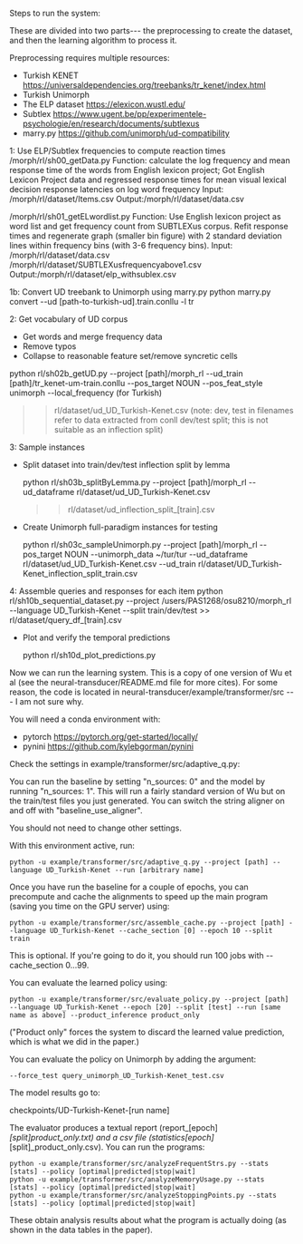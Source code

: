 Steps to run the system:

These are divided into two parts--- the preprocessing to create the dataset, and then the learning algorithm to process it.

Preprocessing requires multiple resources:
* Turkish KENET https://universaldependencies.org/treebanks/tr_kenet/index.html
* Turkish Unimorph
* The ELP dataset https://elexicon.wustl.edu/
* Subtlex https://www.ugent.be/pp/experimentele-psychologie/en/research/documents/subtlexus
* marry.py https://github.com/unimorph/ud-compatibility

1: Use ELP/Subtlex frequencies to compute reaction times
   /morph/rl/sh00_getData.py
   Function: calculate the log frequency and mean response time of the words from English lexicon project; Got English Lexicon Project data and regressed response times for mean visual lexical decision response latencies on log word frequency
   Input: /morph/rl/dataset/Items.csv
   Output:/morph/rl/dataset/data.csv

   /morph/rl/sh01_getELwordlist.py
   Function: Use English lexicon project as word list and get frequency count from SUBTLEXus corpus. Refit response times and regenerate graph (smaller bin figure) with 2 standard deviation lines within frequency bins (with 3-6 frequency bins). 
   Input: /morph/rl/dataset/data.csv
        /morph/rl/dataset/SUBTLEXusfrequencyabove1.csv
   Output:/morph/rl/dataset/elp_withsublex.csv

1b: Convert UD treebank to Unimorph using marry.py
   python marry.py convert --ud [path-to-turkish-ud].train.conllu -l tr

2: Get vocabulary of UD corpus
 - Get words and merge frequency data
 - Remove typos
 - Collapse to reasonable feature set/remove syncretic cells
 
  python rl/sh02b_getUD.py
     --project [path]/morph_rl 
     --ud_train [path]/tr_kenet-um-train.conllu
	 --pos_target NOUN
	 --pos_feat_style unimorph
     --local_frequency (for Turkish)
  >> rl/dataset/ud_UD_Turkish-Kenet.csv
  (note: dev, test in filenames refer to data extracted from conll dev/test split;
   this is not suitable as an inflection split)

3: Sample instances
- Split dataset into train/dev/test inflection split by lemma

  python rl/sh03b_splitByLemma.py
     --project [path]/morph_rl 
     --ud_dataframe rl/dataset/ud_UD_Turkish-Kenet.csv
  >> rl/dataset/ud_inflection_split_[train].csv

- Create Unimorph full-paradigm instances for testing

  python rl/sh03c_sampleUnimorph.py 
  		 --project [path]/morph_rl
		 --pos_target NOUN
		 --unimorph_data ~/tur/tur 
		 --ud_dataframe rl/dataset/ud_UD_Turkish-Kenet.csv
		 --ud_train rl/dataset/UD_Turkish-Kenet_inflection_split_train.csv

4: Assemble queries and responses for each item
    python rl/sh10b_sequential_dataset.py
     --project /users/PAS1268/osu8210/morph_rl 
	 --language UD_Turkish-Kenet
	 --split train/dev/test
    >> rl/dataset/query_df_[train].csv

- Plot and verify the temporal predictions

  python rl/sh10d_plot_predictions.py

Now we can run the learning system. This is a copy of one version of Wu et al (see the neural-transducer/README.md file for more cites). For some reason, the code is located in neural-transducer/example/transformer/src --- I am not sure why.

You will need a conda environment with:

* pytorch https://pytorch.org/get-started/locally/
* pynini https://github.com/kylebgorman/pynini

Check the settings in example/transformer/src/adaptive_q.py:

You can run the baseline by setting "n_sources: 0" and the model by running "n_sources: 1". This will run a fairly standard version of Wu but on the train/test files you just generated. You can switch the string aligner on and off with "baseline_use_aligner".

You should not need to change other settings.

With this environment active, run:

    python -u example/transformer/src/adaptive_q.py --project [path] --language UD_Turkish-Kenet --run [arbitrary name]

Once you have run the baseline for a couple of epochs, you can precompute and cache the alignments to speed up the main program (saving you time on the GPU server) using:

    python -u example/transformer/src/assemble_cache.py --project [path] --language UD_Turkish-Kenet --cache_section [0] --epoch 10 --split train

This is optional. If you're going to do it, you should run 100 jobs with --cache_section 0...99.

You can evaluate the learned policy using:

    python -u example/transformer/src/evaluate_policy.py --project [path] --language UD_Turkish-Kenet --epoch [20] --split [test] --run [same name as above] --product_inference product_only

("Product only" forces the system to discard the learned value prediction, which is what we did in the paper.)

You can evaluate the policy on Unimorph by adding the argument:

    --force_test query_unimorph_UD_Turkish-Kenet_test.csv

The model results go to:

checkpoints/UD-Turkish-Kenet-[run name]

The evaluator produces a textual report (report_[epoch]_[split]_product_only.txt) and a csv file (statistics_[epoch]_[split]_product_only.csv). You can run the programs:

    python -u example/transformer/src/analyzeFrequentStrs.py --stats [stats] --policy [optimal|predicted|stop|wait]
    python -u example/transformer/src/analyzeMemoryUsage.py --stats [stats] --policy [optimal|predicted|stop|wait]
    python -u example/transformer/src/analyzeStoppingPoints.py --stats [stats] --policy [optimal|predicted|stop|wait]

These obtain analysis results about what the program is actually doing (as shown in the data tables in the paper).